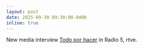 ```yaml
---
layout: post
date: 2025-09-30 09:30:00-0400
inline: true
---
```

  
New media interview [Todo por hacer](https://www.rtve.es/play/audios/todo-por-hacer/ia-generacion-voces-30-09-25/16751021/) in Radio 5, rtve.